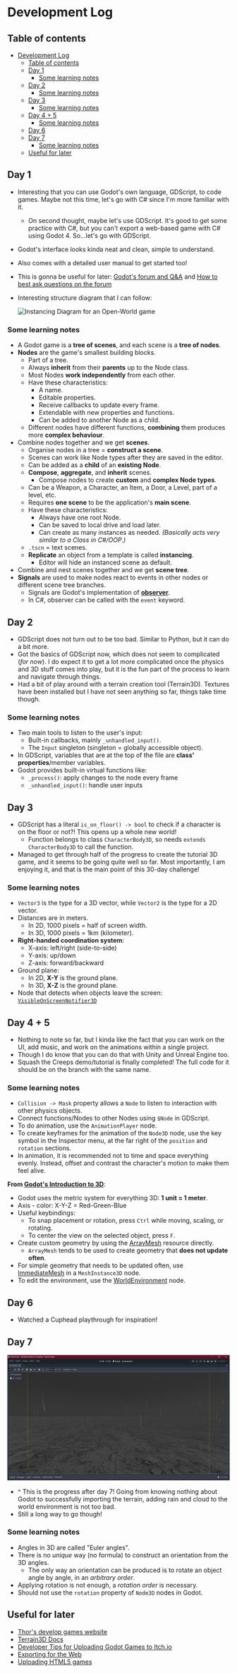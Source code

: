 # Development Log

## Table of contents

- [Development Log](#development-log)
  - [Table of contents](#table-of-contents)
  - [Day 1](#day-1)
    - [Some learning notes](#some-learning-notes)
  - [Day 2](#day-2)
    - [Some learning notes](#some-learning-notes-1)
  - [Day 3](#day-3)
    - [Some learning notes](#some-learning-notes-2)
  - [Day 4 + 5](#day-4--5)
    - [Some learning notes](#some-learning-notes-3)
  - [Day 6](#day-6)
  - [Day 7](#day-7)
    - [Some learning notes](#some-learning-notes-4)
  - [Useful for later](#useful-for-later)

## Day 1

- Interesting that you can use Godot's own language, GDScript, to code games. Maybe not this time, let's go with C# since I'm more familiar with it.
  - On second thought, maybe let's use GDScript. It's good to get some practice with C#, but you can't export a web-based game with C# using Godot 4. So...let's go with GDScript.
- Godot's interface looks kinda neat and clean, simple to understand.
- Also comes with a detailed user manual to get started too!
- This is gonna be useful for later: [Godot's forum and Q&A](https://forum.godotengine.org) and [How to best ask questions on the forum](https://docs.godotengine.org/en/stable/getting_started/introduction/learning_new_features.html#learning-with-the-community)
- Interesting structure diagram that I can follow:

  ![Instancing Diagram for an Open-World game](https://docs.godotengine.org/en/stable/_images/instancing_diagram_open_world.png "Instancing Diagram for an Open-World game - Godot")

### Some learning notes

- A Godot game is a **tree of scenes**, and each scene is a **tree of nodes**.
- **Nodes** are the game's smallest building blocks.
  - Part of a tree.
  - Always **inherit** from their **parents** up to the Node class.
  - Most Nodes **work independently** from each other.
  - Have these characteristics:
    - A name.
    - Editable properties.
    - Receive callbacks to update every frame.
    - Extendable with new properties and functions.
    - Can be added to another Node as a child.
  - Different nodes have different functions, **combining** them produces more **complex behaviour**.
- Combine nodes together and we get **scenes**.
  - Organise nodes in a tree = **construct a scene**.
  - Scenes can work like Node types after they are saved in the editor.
  - Can be added as a **child** of an **existing Node**.
  - **Compose**, **aggregate**, and **inherit** scenes.
    - Compose nodes to create **custom** and **complex Node types**.
  - Can be a Weapon, a Character, an Item, a Door, a Level, part of a level, etc.
  - Requires **one scene** to be the application's **main scene**.
  - Have these characteristics:
    - Always have one root Node.
    - Can be saved to local drive and load later.
    - Can create as many instances as needed. _(Basically acts very similar to a Class in C#/OOP.)_
  - `.tscn` = text scenes.
  - **Replicate** an object from a template is called **instancing**.
    - Editor will hide an instanced scene as default.
- Combine and nest scenes together and we get **scene tree**.
- **Signals** are used to make nodes react to events in other nodes or different scene tree branches.
  - Signals are Godot's implementation of [**observer**](https://gameprogrammingpatterns.com/observer.html).
  - In C#, observer can be called with the `event` keyword.

## Day 2

- GDScript does not turn out to be too bad. Similar to Python, but it can do a bit more.
- Got the basics of GDScript now, which does not seem to complicated (_for now_). I do expect it to get a lot more complicated once the physics and 3D stuff comes into play, but it is the fun part of the process to learn and navigate through things.
- Had a bit of play around with a terrain creation tool (Terrain3D). Textures have been installed but I have not seen anything so far, things take time though.

### Some learning notes

- Two main tools to listen to the user's input:
  - Built-in callbacks, mainly `_unhandled_input()`.
  - The `Input` singleton (singleton = globally accessible object).
- In GDScript, variables that are at the top of the file are **class' properties**/member variables.
- Godot provides built-in virtual functions like:
  - `_process()`: apply changes to the node every frame
  - `_unhandled_input()`: handle user inputs

## Day 3

- GDScript has a literal `is_on_floor() -> bool` to check if a character is on the floor or not?! This opens up a whole new world!
  - Function belongs to class `CharacterBody3D`, so needs `extends CharacterBody3D` to call the function.
- Managed to get through half of the progress to create the tutorial 3D game, and it seems to be going quite well so far. Most importantly, I am enjoying it, and that is the main point of this 30-day challenge!

### Some learning notes

- `Vector3` is the type for a 3D vector, while `Vector2` is the type for a 2D vector.
- Distances are in meters.
  - In 2D, 1000 pixels = half of screen width.
  - In 3D, 1000 pixels = 1km (kilometer).
- **Right-handed coordination system**:
  - X-axis: left/right (side-to-side)
  - Y-axis: up/down
  - Z-axis: forward/backward
- Ground plane:
  - In 2D, **X-Y** is the ground plane.
  - In 3D, **X-Z** is the ground plane.
- Node that detects when objects leave the screen: [`VisibleOnScreenNotifier3D`](https://docs.godotengine.org/en/stable/classes/class_visibleonscreennotifier3d.html#class-visibleonscreennotifier3d)

## Day 4 + 5

- Nothing to note so far, but I kinda like the fact that you can work on the UI, add music, and work on the animations within a single project.
- Though I do know that you can do that with Unity and Unreal Engine too.
- Squash the Creeps demo/tutorial is finally completed! The full code for it should be on the branch with the same name.

### Some learning notes

- `Collision -> Mask` property allows a `Node` to listen to interaction with other physics objects.
- Connect functions/Nodes to other Nodes using `$Node` in GDScript.
- To do animation, use the `AnimationPlayer` node.
- To create keyframes for the animation of the `Node3D` node, use the key symbol in the Inspector menu, at the far right of the `position` and `rotation` sections.
- In animation, it is recommended not to time and space everything evenly. Instead, offset and contrast the character's motion to make them feel alive.

**From [Godot's Introduction to 3D](https://docs.godotengine.org/en/stable/tutorials/3d/introduction_to_3d.html#doc-introduction-to-3d)**:

- Godot uses the metric system for everything 3D: **1 unit = 1 meter**.
- Axis - color: X-Y-Z = Red-Green-Blue
- Useful keybindings:
  - To snap placement or rotation, press `Ctrl` while moving, scaling, or rotating.
  - To center the view on the selected object, press `F`.
- Create custom geometry by using the [ArrayMesh](https://docs.godotengine.org/en/stable/classes/class_arraymesh.html#class-arraymesh) resource directly.
  - `ArrayMesh` tends to be used to create geometry that **does not update often**.
- For simple geometry that needs to be updated often, use [ImmediateMesh](https://docs.godotengine.org/en/stable/classes/class_immediatemesh.html#class-immediatemesh) in a `MeshInstance3D` node.
- To edit the environment, use the [WorldEnvironment](https://docs.godotengine.org/en/stable/classes/class_worldenvironment.html#class-worldenvironment) node.

## Day 6

- Watched a Cuphead playthrough for inspiration!

## Day 7

![Progress after day 7](./Progress%20screenshots/Day7.png "A game engine depicting a terrain with simulated rains and clouds")

- ^ This is the progress after day 7! Going from knowing nothing about Godot to successfully importing the terrain, adding rain and cloud to the world environment is not too bad.
- Still a long way to go though!

### Some learning notes

- Angles in 3D are called "Euler angles".
- There is no _unique_ way (no formula) to construct an orientation from the 3D angles.
  - The only way an orientation can be produced is to rotate an object angle by angle, in an _arbitrary order_.
- Applying rotation is not enough, a _rotation order_ is necessary.
- Should not use the `rotation` property of `Node3D` nodes in Godot.

## Useful for later

- [Thor's develop games website](www.develop.games)
- [Terrain3D Docs](https://terrain3d.readthedocs.io/en/stable/docs/texture_painting.html)
- [Developer Tips for Uploading Godot Games to Itch.io](https://www.reddit.com/r/godot/comments/s8zwq5/psa_developer_tips_for_uploading_godot_games_to/)
- [Exporting for the Web](https://docs.godotengine.org/en/stable/tutorials/export/exporting_for_web.html)
- [Uploading HTML5 games](https://itch.io/docs/creators/html5)
